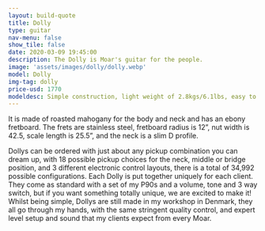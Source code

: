 ```yaml
---
layout: build-quote
title: Dolly
type: guitar
nav-menu: false
show_tile: false
date: 2020-03-09 19:45:00
description: The Dolly is Moar's guitar for the people.
image: 'assets/images/dolly/dolly.webp'
model: Dolly
img-tag: dolly
price-usd: 1770
modeldesc: Simple construction, light weight of 2.8kgs/6.1lbs, easy to swap necks for different scale lengths, easy to swap pickups for different sounds, totally ambidextrous, totally modular, it is a stable, versatile and inspiring workhorse of a guitar.
---
```


It is made of roasted mahogany for the body and neck and has an ebony fretboard. The frets are stainless steel, fretboard radius is 12”, nut width is 42.5, scale length is 25.5”, and the neck is a slim D profile.

Dollys can be ordered with just about any pickup combination you can dream up, with 18 possible pickup choices for the neck, middle or bridge position, and 3 different electronic control layouts, there is a total of 34,992 possible configurations. Each Dolly is put together uniquely for each client. They come as standard with a set of my P90s and a volume, tone and 3 way switch, but if you want something totally unique, we are excited to make it!
Whilst being simple, Dollys are still made in my workshop in Denmark, they all go through my hands, with the same stringent quality control, and expert level setup and sound that my clients expect from every Moar.